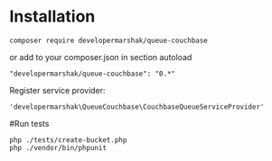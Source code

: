 # Installation
`
composer require developermarshak/queue-couchbase
`

or add to your composer.json in section autoload

`
"developermarshak/queue-couchbase": "0.*"
`

Register service provider:

`
'developermarshak\QueueCouchbase\CouchbaseQueueServiceProvider'
`

#Run tests

```
php ./tests/create-bucket.php
php ./vendor/bin/phpunit
```